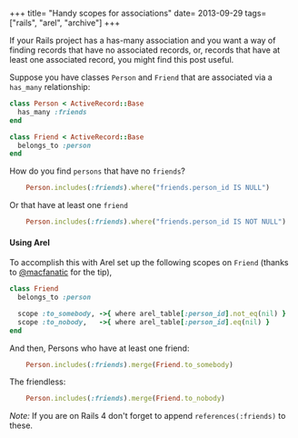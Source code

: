 +++
title= "Handy scopes for associations"
date= 2013-09-29
tags= ["rails", "arel", "archive"]
+++

If your Rails project has a has-many association and you want a way of finding records that have no associated records, or,
records that have at least one associated record, you might find this post useful.

Suppose you have classes `Person` and `Friend` that are associated via a `has_many` relationship:

```ruby
class Person < ActiveRecord::Base
  has_many :friends
end

class Friend < ActiveRecord::Base
  belongs_to :person
end
```

How do you find `persons` that have no `friends`?

```ruby
    Person.includes(:friends).where("friends.person_id IS NULL")
```

Or that have at least one `friend`
```ruby
    Person.includes(:friends).where("friends.person_id IS NOT NULL")
```

#### Using Arel

To accomplish this with Arel
set up the following scopes on `Friend` (thanks to [@macfanatic](http://twitter.com/macfanatic) for the tip),

```ruby
class Friend
  belongs_to :person

  scope :to_somebody, ->{ where arel_table[:person_id].not_eq(nil) }
  scope :to_nobody,   ->{ where arel_table[:person_id].eq(nil) }
end
```

And then, Persons who have at least one friend:

```ruby
    Person.includes(:friends).merge(Friend.to_somebody)
```

The friendless:
```ruby
    Person.includes(:friends).merge(Friend.to_nobody)
```

*Note:* If you are on Rails 4 don't forget to append `references(:friends)` to these.
